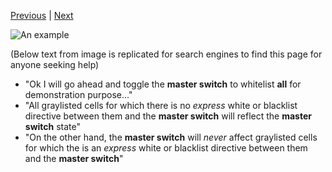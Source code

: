 [Previous](Quick-tour-%231%3A-4-of-7) | [Next](Quick-tour-%231%3A-6-of-7)

![An example](https://raw.github.com/gorhill/httpswitchboard/master/doc/img/quicktour-001-e.jpg)

(Below text from image is replicated for search engines to find this page for anyone seeking help)
- "Ok I will go ahead and toggle the **master switch** to whitelist **all** for demonstration purpose..."
- "All graylisted cells for which there is no *express* white or blacklist directive between them and the **master switch** will reflect the **master switch** state"
- "On the other hand, the **master switch** will *never* affect graylisted cells for which the is an *express* white or blacklist directive between them and the **master switch**"